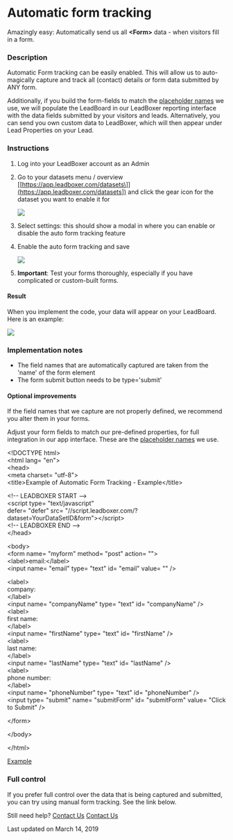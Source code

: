 # Automatic form tracking

Amazingly easy: Automatically send us all **\<Form>** data - when visitors fill in a form.

### Description

Automatic Form tracking can be easily enabled. This will allow us to auto-magically capture and track all (contact) details or form data submitted by ANY form.

Additionally, if you build the form-fields to match the [placeholder names](https://www.leadboxer.com/development/app-interface-placeholder-names/) we use, we will populate the LeadBoard in our LeadBoxer reporting interface with the data fields submitted by your visitors and leads. Alternatively, you can send you own custom data to LeadBoxer, which will then appear under Lead Properties on your Lead.

### Instructions

1. Log into your LeadBoxer account as an Admin
2.  Go to your datasets menu / overview \[[https://app.leadboxer.com/datasets\]](https://app.leadboxer.com/datasets]) and click the gear icon for the dataset you want to enable it for

    ![](https://d33v4339jhl8k0.cloudfront.net/docs/assets/565e1cb7c697915b26a5c214/images/5c8a2d590428633d2cf39550/dataset-gear-wheel.png)
3. Select settings: this should show a modal in where you can enable or disable the auto form tracking feature
4.  Enable the auto form tracking and save

    ![](https://d33v4339jhl8k0.cloudfront.net/docs/assets/565e1cb7c697915b26a5c214/images/5c8a2dc50428633d2cf39553/file-a7OY5t8n2M.png)
5. **Important**: Test your forms thoroughly, especially if you have complicated or custom-built forms.

#### Result

When you implement the code, your data will appear on your LeadBoard. Here is an example:

![](https://d33v4339jhl8k0.cloudfront.net/docs/assets/565e1cb7c697915b26a5c214/images/5c88e2502c7d3a154460cbbf/file-A4jCxRnKIs.png)

### Implementation notes

* The field names that are automatically captured are taken from the 'name' of the form element
* The form submit button needs to be type='submit'

#### Optional improvements

If the field names that we capture are not properly defined, we recommend you alter them in your forms.

Adjust your form fields to match our pre-defined properties, for full integration in our app interface. These are the [placeholder names](https://www.leadboxer.com/development/app-interface-placeholder-names/) we use.

\<!DOCTYPE html>\
\<html lang= "en">\
\<head>\
\<meta charset= "utf-8">\
\<title>Example of Automatic Form Tracking - Example\</title>

\<!-- LEADBOXER START -->\
\<script type= "text/javascript"\
defer= "defer" src= "//script.leadboxer.com/?dataset=YourDataSetID\&form">\</script>\
\<!-- LEADBOXER END -->\
\</head>

\<body>\
\<form name= "myform" method= "post" action= "">\
\<label>email:\</label>\
\<input name= "email" type= "text" id= "email" value= "" />

\<label>\
company:\
\</label>\
\<input name= "companyName" type= "text" id= "companyName" />\
\<label>\
first name:\
\</label>\
\<input name= "firstName" type= "text" id= "firstName" />\
\<label>\
last name:\
\</label>\
\<input name= "lastName" type= "text" id= "lastName" />\
\<label>\
phone number:\
\</label>\
\<input name= "phoneNumber" type= "text" id= "phoneNumber" />\
\<input type= "submit" name= "submitForm" id= "submitForm" value= "Click to Submit" />

\</form>

\</body>

\</html>

[Example](http://api.leadboxer.com/api/examples/forms/index-script.html)

### Full control

If you prefer full control over the data that is being captured and submitted, you can try using manual form tracking. See the link below.

Still need help? [Contact Us](broken-reference) [Contact Us](broken-reference)

Last updated on March 14, 2019
